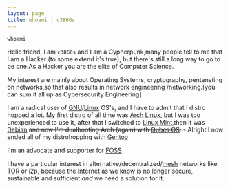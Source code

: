 ```yaml
---
layout: page
title: whoami | c3866s
---
```


```term
whoami
```

Hello friend, I am  `c3866s` and I am a Cypherpunk,many people tell to me that I am a Hacker (to some extend it's true), but there's still a long way to go to be one.As a Hacker you are the elite of Computer Science.

My interest are mainly about Operating Systems, cryptography, pentensting on networks,so that also results in network engineering /networking.[you can sum it all up as Cybersecurity Engineering]

I am a radical user of [GNU](https://www.gnu.org/)/[Linux](https://www.linux.org/pages/download/) OS's, and I have to admit that I distro hopped a lot. My first distro of all time was [Arch Linux](https://archlinux.org/), but I was too unexperienced to use it, after that I switched to [Linux Mint](https://linuxmint.com/),then it was [Debian](https://www.debian.org/) ~~and now I'm dualbooting Arch (again) with [Qubes OS](https://www.qubes-os.org/).~~.- Alright I now ended all of my distrohopping with [Gentoo](https://www.gentoo.org)

I'm an advocate and supporter for [FOSS](https://wikiless.tiekoetter.com/wiki/Free_and_open-source_software?lang=en)

I have a particular interest in alternative/decentralized/[mesh](https://www.meshnetworks.com/) networks like [TOR](https://www.torproject.org/) or [i2p](https://geti2p.net/en/), because the Internet as we know is no longer secure, sustainable and sufficient *and* we need a solution for it. 


